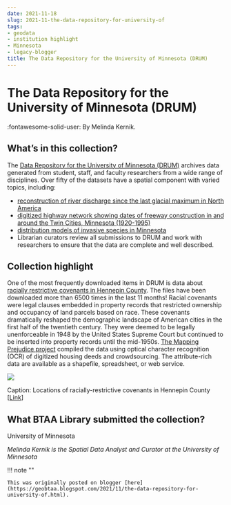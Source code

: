 ```yaml
---
date: 2021-11-18
slug: 2021-11-the-data-repository-for-university-of
tags:
- geodata
- institution highlight
- Minnesota
- legacy-blogger
title: The Data Repository for the University of Minnesota (DRUM)
---
```


# The Data Repository for the University of Minnesota (DRUM)

:fontawesome-solid-user: By Melinda Kernik.

## What’s in this collection? 

The [Data Repository for the University of Minnesota (DRUM)](https://www.blogger.com/u/4/blog/post/edit/2242826800726829854/2095693966045828983#) archives data generated from student, staff, and faculty researchers from a wide range of disciplines. Over fifty of the datasets have a spatial component with varied topics, <!-- more --> including:

 * [reconstruction of river discharge since the last glacial maximum in North America](https://geo.btaa.org/catalog/d8f1a763-d191-42dd-9516-d51bd06bca7f)
 * [digitized highway network showing dates of freeway construction in and around the Twin Cities, Minnesota (1920-1995)](https://geo.btaa.org/catalog/c95016ec-811f-41d1-a72f-cf6603e86f50)
 * [distribution models of invasive species in Minnesota](https://geo.btaa.org/catalog/f6d58f9b-600f-4bf3-8691-951a2435f9fa) 
 * Librarian curators review all submissions to DRUM and work with researchers to ensure that the data are complete and well described. 

## Collection highlight 

One of the most frequently downloaded items in DRUM is data about [racially restrictive covenants in Hennepin County](https://geo.btaa.org/catalog/0455d309-e4e9-473e-8c3f-b42a6a2e16fc). The files have been downloaded more than 6500 times in the last 11 months! Racial covenants were legal clauses embedded in property records that restricted ownership and occupancy of land parcels based on race. These covenants dramatically reshaped the demographic landscape of American cities in the first half of the twentieth century. They were deemed to be legally unenforceable in 1948 by the United States Supreme Court but continued to be inserted into property records until the mid-1950s. [The Mapping Prejudice project](https://mappingprejudice.umn.edu/) compiled the data using optical character recognition (OCR) of digitized housing deeds and crowdsourcing. The attribute-rich data are available as a shapefile, spreadsheet, or web service. 

![](https://lh6.googleusercontent.com/dYAuVP1zMZAlo3GR9XGQe1-WKiF226Fo-nqINBMJl9SMYwroWewUDwUX6D7xLVeKY55CuvM_9nw5cqF2QtP0STgwUWz0lmAVwypI1LbT6dXPuGH8CGTXDGx1dn-9ijiMmdKgzjS9)

Caption: Locations of racially-restrictive covenants in Hennepin County [[Link](https://umn.maps.arcgis.com/home/item.html?id=dac81cc717e443a694ebd1cc26f57a60)] 

## What BTAA Library submitted the collection? 

University of Minnesota 

*Melinda Kernik is the Spatial Data Analyst and Curator at the University of Minnesota*

!!! note ""

	This was originally posted on blogger [here](https://geobtaa.blogspot.com/2021/11/the-data-repository-for-university-of.html).

